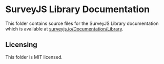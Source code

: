 # SurveyJS Library Documentation
This folder contains source files for the SurveyJS Library documentation which is available at [surveyjs.io/Documentation/Library](https://surveyjs.io/Documentation/Library).

## Licensing
This folder is MIT licensed.
